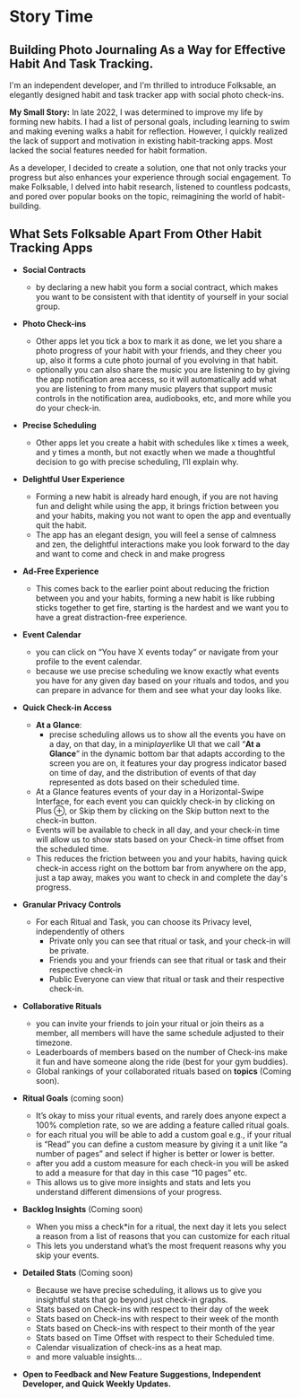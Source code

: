 # Story Time
## Building Photo Journaling As a Way for Effective Habit And Task Tracking.

I'm an independent developer, and I'm thrilled to introduce Folksable, an elegantly designed habit and task tracker app with social photo check-ins.

**My Small Story:** In late 2022, I was determined to improve my life by forming new habits. I had a list of personal goals, including learning to swim and making evening walks a habit for reflection. However, I quickly realized the lack of support and motivation in existing habit-tracking apps. Most lacked the social features needed for habit formation.

As a developer, I decided to create a solution, one that not only tracks your progress but also enhances your experience through social engagement. To make Folksable, I delved into habit research, listened to countless podcasts, and pored over popular books on the topic, reimagining the world of habit-building.

## What Sets Folksable Apart From Other Habit Tracking Apps

* **Social Contracts**
    * by declaring a new habit you form a social contract, which makes you want to be consistent with that identity of yourself in your social group.
* **Photo Check-ins**
    * Other apps let you tick a box to mark it as done, we let you share a photo progress of your habit with your friends, and they cheer you up, also it forms a cute photo journal of you evolving in that habit.
    * optionally you can also share the music you are listening to by giving the app notification area access, so it will automatically add what you are listening to from many music players that support music controls in the notification area, audiobooks, etc, and more while you do your check-in.
* **Precise Scheduling**
    * Other apps let you create a habit with schedules like x times a week, and y times a month, but not exactly when we made a thoughtful decision to go with precise scheduling, I’ll explain why.
* **Delightful User Experience**
    * Forming a new habit is already hard enough, if you are not having fun and delight while using the app, it brings friction between you and your habits, making you not want to open the app and eventually quit the habit.
    * The app has an elegant design, you will feel a sense of calmness and zen, the delightful interactions make you look forward to the day and want to come and check in and make progress
* **Ad-Free Experience**
    * This comes back to the earlier point about reducing the friction between you and your habits, forming a new habit is like rubbing sticks together to get fire, starting is the hardest and we want you to have a great distraction-free experience.
    
* **Event Calendar**
    * you can click on “You have X events today“ or navigate from your profile to the event calendar.
    * because we use precise scheduling we know exactly what events you have for any given day based on your rituals and todos, and you can prepare in advance for them and see what your day looks like.
* **Quick Check-in Access**
    * **At a Glance**:
        * precise scheduling allows us to show all the events you have on a day, on that day, in a mini*player*like UI that we call “**At a Glance**” in the dynamic bottom bar that adapts according to the screen you are on, it features your day progress indicator based on time of day, and the distribution of events of that day represented as dots based on their scheduled time.
    * At a Glance features events of your day in a Horizontal-Swipe Interface, for each event you can quickly check-in by clicking on Plus ⊕, or Skip them by clicking on the Skip button next to the check-in button.
    * Events will be available to check in all day, and your check-in time will allow us to show stats based on your Check-in time offset from the scheduled time.
    * This reduces the friction between you and your habits, having quick check-in access right on the bottom bar from anywhere on the app, just a tap away, makes you want to check in and complete the day's progress.
* **Granular Privacy Controls**
    * For each Ritual and Task, you can choose its Privacy level, independently of others
        * Private only you can see that ritual or task, and your check-in will be private.
        * Friends you and your friends can see that ritual or task and their respective check-in
        * Public Everyone can view that ritual or task and their respective check-in.
* **Collaborative Rituals**
    * you can invite your friends to join your ritual or join theirs as a member, all members will have the same schedule adjusted to their timezone.
    * Leaderboards of members based on the number of Check-ins make it fun and have someone along the ride (best for your gym buddies).
    * Global rankings of your collaborated rituals based on **topics** (Coming soon).
    
* **Ritual Goals** (coming soon)
    * It’s okay to miss your ritual events, and rarely does anyone expect a 100% completion rate, so we are adding a feature called ritual goals.
    * for each ritual you will be able to add a custom goal e.g., if your ritual is “Read” you can define a custom measure by giving it a unit like “a number of pages” and select if higher is better or lower is better.
    * after you add a custom measure for each check-in you will be asked to add a measure for that day in this case “10 pages” etc.
    * This allows us to give more insights and stats and lets you understand different dimensions of your progress.
    
* **Backlog Insights** (Coming soon)
    * When you miss a check*in for a ritual, the next day it lets you select a reason from a list of reasons that you can customize for each ritual
    * This lets you understand what’s the most frequent reasons why you skip your events.

* **Detailed Stats** (Coming soon)
    * Because we have precise scheduling, it allows us to give you insightful stats that go beyond just check-in graphs.
    * Stats based on Check-ins with respect to their day of the week
    * Stats based on Check-ins with respect to their week of the month
    * Stats based on Check-ins with respect to their month of the year
    * Stats based on Time Offset with respect to their Scheduled time.
    * Calendar visualization of check-ins as a heat map.
    * and more valuable insights…
* **Open to Feedback and New Feature Suggestions, Independent Developer, and Quick Weekly Updates.**
